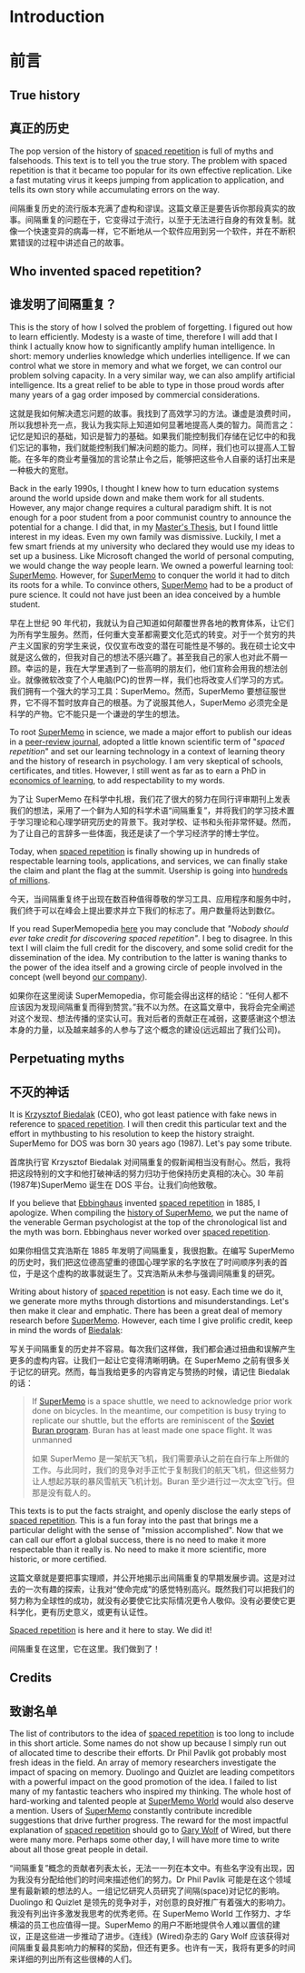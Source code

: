 # Introduction

# 前言

## True history

## 真正的历史

The pop version of the history of [spaced repetition](https://supermemo.guru/wiki/Spaced_repetition) is full of myths and falsehoods. This text is to tell you the true story. The problem with spaced repetition is that it became too popular for its own effective replication. Like a fast mutating virus it keeps jumping from application to application, and tells its own story while accumulating errors on the way.

间隔重复历史的流行版本充满了虚构和谬误。这篇文章正是要告诉你那段真实的故事。间隔重复的问题在于，它变得过于流行，以至于无法进行自身的有效复制。就像一个快速变异的病毒一样，它不断地从一个软件应用到另一个软件，并在不断积累错误的过程中讲述自己的故事。

## Who invented spaced repetition?

## 谁发明了间隔重复？

This is the story of how I solved the problem of forgetting. I figured out how to learn efficiently. Modesty is a waste of time, therefore I will add that I think I actually know how to significantly amplify human intelligence. In short: memory underlies knowledge which underlies intelligence. If we can control what we store in memory and what we forget, we can control our problem solving capacity. In a very similar way, we can also amplify artificial intelligence. Its a great relief to be able to type in those proud words after many years of a gag order imposed by commercial considerations.

这就是我如何解决遗忘问题的故事。我找到了高效学习的方法。谦虚是浪费时间，所以我想补充一点，我认为我实际上知道如何显著地提高人类的智力。简而言之：记忆是知识的基础，知识是智力的基础。如果我们能控制我们存储在记忆中的和我们忘记的事物，我们就能控制我们解决问题的能力。同样，我们也可以提高人工智能。在多年的商业考量强加的言论禁止令之后，能够把这些令人自豪的话打出来是一种极大的宽慰。

Back in the early 1990s, I thought I knew how to turn education systems around the world upside down and make them work for all students. However, any major change requires a cultural paradigm shift. It is not enough for a poor student from a poor communist country to announce the potential for a change. I did that, in my [Master's Thesis](https://supermemo.guru/wiki/Master's_Thesis), but I found little interest in my ideas. Even my own family was dismissive. Luckily, I met a few smart friends at my university who declared they would use my ideas to set up a business. Like Microsoft changed the world of personal computing, we would change the way people learn. We owned a powerful learning tool: [SuperMemo](https://supermemo.guru/wiki/SuperMemo). However, for [SuperMemo](https://supermemo.guru/wiki/SuperMemo) to conquer the world it had to ditch its roots for a while. To convince others, [SuperMemo](https://supermemo.guru/wiki/SuperMemo) had to be a product of pure science. It could not have just been an idea conceived by a humble student.

早在上世纪 90 年代初，我就认为自己知道如何颠覆世界各地的教育体系，让它们为所有学生服务。然而，任何重大变革都需要文化范式的转变。对于一个贫穷的共产主义国家的穷学生来说，仅仅宣布改变的潜在可能性是不够的。我在硕士论文中就是这么做的，但我对自己的想法不感兴趣了。甚至我自己的家人也对此不屑一顾。幸运的是，我在大学里遇到了一些高明的朋友们，他们宣称会用我的想法创业。就像微软改变了个人电脑(PC)的世界一样，我们也将改变人们学习的方式。我们拥有一个强大的学习工具：SuperMemo。然而，SuperMemo 要想征服世界，它不得不暂时放弃自己的根基。为了说服其他人，SuperMemo 必须完全是科学的产物。它不能只是一个谦逊的学生的想法。

To root [SuperMemo](https://supermemo.guru/wiki/SuperMemo) in science, we made a major effort to publish our ideas in a [peer-review journal](https://supermemo.guru/wiki/ANE1994), adopted a little known scientific term of "*spaced repetition*" and set our learning technology in a context of learning theory and the history of research in psychology. I am very skeptical of schools, certificates, and titles. However, I still went as far as to earn a PhD in [economics of learning](https://supermemo.guru/wiki/Economics_of_learning), to add respectability to my words.

为了让 SuperMemo 在科学中扎根，我们花了很大的努力在同行评审期刊上发表我们的想法，采用了一个鲜为人知的科学术语“间隔重复”，并将我们的学习技术置于学习理论和心理学研究历史的背景下。我对学校、证书和头衔非常怀疑。然而，为了让自己的言辞多一些体面，我还是读了一个学习经济学的博士学位。

Today, when [spaced repetition](https://supermemo.guru/wiki/Spaced_repetition) is finally showing up in hundreds of respectable learning tools, applications, and services, we can finally stake the claim and plant the flag at the summit. Usership is going into [hundreds of millions](https://supermemo.guru/wiki/Exponential_growth_of_the_popularity_of_Algorithm_SM-2).

今天，当间隔重复终于出现在数百种值得尊敬的学习工具、应用程序和服务中时，我们终于可以在峰会上提出要求并立下我们的标志了。用户数量将达到数亿。

If you read SuperMemopedia [here](http://supermemopedia.com/wiki/Who_invented_spaced_repetition?) you may conclude that *"Nobody should ever take credit for discovering spaced repetition"*. I beg to disagree. In this text I will claim the full credit for the discovery, and some solid credit for the dissemination of the idea. My contribution to the latter is waning thanks to the power of the idea itself and a growing circle of people involved in the concept (well beyond [our company](https://supermemo.guru/wiki/SuperMemo_World)).

如果你在这里阅读 SuperMemopedia，你可能会得出这样的结论：“任何人都不应该因为发现间隔重复而得到赞赏。”我不以为然。在这篇文章中，我将会完全阐述对这个发现、想法传播的坚实认可。我对后者的贡献正在减弱，这要感谢这个想法本身的力量，以及越来越多的人参与了这个概念的建设(远远超出了我们公司)。

## Perpetuating myths

## 不灭的神话

It is [Krzysztof Biedalak](https://supermemo.guru/wiki/Krzysztof_Biedalak) (CEO), who got least patience with fake news in reference to [spaced repetition](https://supermemo.guru/wiki/Spaced_repetition). I will then credit this particular text and the effort in mythbusting to his resolution to keep the history straight. SuperMemo for DOS was born 30 years ago (1987). Let's pay some tribute.

首席执行官 Krzysztof Biedalak 对间隔重复的假新闻相当没有耐心。然后，我将把这段特别的文字和他打破神话的努力归功于他保持历史真相的决心。30 年前(1987年)SuperMemo 诞生在 DOS 平台。让我们向他致敬。

If you believe that [Ebbinghaus](https://supermemo.guru/wiki/Ebbinghaus) invented [spaced repetition](https://supermemo.guru/wiki/Spaced_repetition) in 1885, I apologize. When compiling the [history of SuperMemo](http://super-memory.com/english/history.htm), we put the name of the venerable German psychologist at the top of the chronological list and the myth was born. Ebbinghaus never worked over [spaced repetition](https://supermemo.guru/wiki/Spaced_repetition).

如果你相信艾宾浩斯在 1885 年发明了间隔重复，我很抱歉。在编写 SuperMemo 的历史时，我们把这位德高望重的德国心理学家的名字放在了时间顺序列表的首位，于是这个虚构的故事就诞生了。艾宾浩斯从未参与强调间隔重复的研究。

Writing about history of [spaced repetition](https://supermemo.guru/wiki/Spaced_repetition) is not easy. Each time we do it, we generate more myths through distortions and misunderstandings. Let's then make it clear and emphatic. There has been a great deal of memory research before [SuperMemo](https://supermemo.guru/wiki/SuperMemo). However, each time I give prolific credit, keep in mind the words of [Biedalak](https://supermemo.guru/wiki/Biedalak):

写关于间隔重复的历史并不容易。每次我们这样做，我们都会通过扭曲和误解产生更多的虚构内容。让我们一起让它变得清晰明确。在 SuperMemo 之前有很多关于记忆的研究。然而，每当我给更多的内容肯定与赞扬的时候，请记住 Biedalak 的话：

> If [SuperMemo](https://supermemo.guru/wiki/SuperMemo) is a space shuttle, we need to acknowledge prior work done on bicycles. In the meantime, our competition is busy trying to replicate our shuttle, but the efforts are reminiscent of the [Soviet Buran program](https://en.wikipedia.org/wiki/Buran_(spacecraft)). Buran has at least made one space flight. It was unmanned
>
> 如果 SuperMemo 是一架航天飞机，我们需要承认之前在自行车上所做的工作。与此同时，我们的竞争对手正忙于复制我们的航天飞机，但这些努力让人想起苏联的暴风雪航天飞机计划。Buran 至少进行过一次太空飞行。但那是没有载人的。

This texts is to put the facts straight, and openly disclose the early steps of [spaced repetition](https://supermemo.guru/wiki/Spaced_repetition). This is a fun foray into the past that brings me a particular delight with the sense of "mission accomplished". Now that we can call our effort a global success, there is no need to make it more respectable than it really is. No need to make it more scientific, more historic, or more certified.

这篇文章就是要把事实理顺，并公开地揭示出间隔重复的早期发展步调。这是对过去的一次有趣的探索，让我对“使命完成”的感觉特别高兴。既然我们可以把我们的努力称为全球性的成功，就没有必要使它比实际情况更令人敬仰。没有必要使它更科学化，更有历史意义，或更有认证性。

[Spaced repetition](https://supermemo.guru/wiki/Spaced_repetition) is here and it here to stay. We did it!

间隔重复在这里，它在这里。我们做到了！

## Credits

## 致谢名单

The list of contributors to the idea of [spaced repetition](https://supermemo.guru/wiki/Spaced_repetition) is too long to include in this short article. Some names do not show up because I simply run out of allocated time to describe their efforts. Dr Phil Pavlik got probably most fresh ideas in the field. An array of memory researchers investigate the impact of spacing on memory. Duolingo and Quizlet are leading competitors with a powerful impact on the good promotion of the idea. I failed to list many of my fantastic teachers who inspired my thinking. The whole host of hard-working and talented people at [SuperMemo World](https://supermemo.guru/wiki/SuperMemo_World) would also deserve a mention. Users of [SuperMemo](https://supermemo.guru/wiki/SuperMemo) constantly contribute incredible suggestions that drive further progress. The reward for the most impactful explanation of [spaced repetition](https://supermemo.guru/wiki/Spaced_repetition) should go to [Gary Wolf](https://supermemo.guru/wiki/Gary_Wolf_on_the_history_of_spaced_repetition) of Wired, but there were many more. Perhaps some other day, I will have more time to write about all those great people in detail.

“间隔重复”概念的贡献者列表太长，无法一一列在本文中。有些名字没有出现，因为我没有分配给他们的时间来描述他们的努力。Dr Phil Pavlik 可能是在这个领域里有最新颖的想法的人。一组记忆研究人员研究了间隔(space)对记忆的影响。Duolingo 和 Quizlet 是领先的竞争对手，对创意的良好推广有着强大的影响力。我没有列出许多激发我思考的优秀老师。在 SuperMemo World 工作努力、才华横溢的员工也应值得一提。SuperMemo 的用户不断地提供令人难以置信的建议，正是这些进一步推动了进步。《连线》(Wired)杂志的 Gary Wolf 应该获得对间隔重复最具影响力的解释的奖励，但还有更多。也许有一天，我将有更多的时间来详细的列出所有这些很棒的人们。
